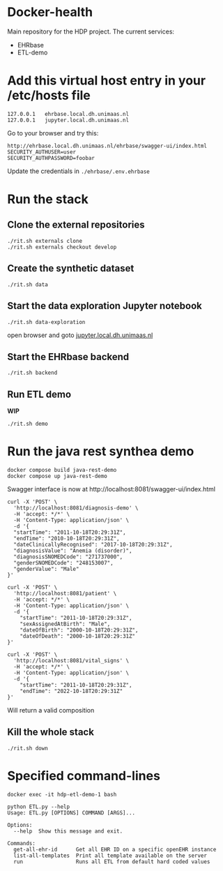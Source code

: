 # Docker-health

Main repository for the HDP project.
The current services:
- EHRbase
- ETL-demo

# Add this virtual host entry in your /etc/hosts file
```
127.0.0.1	ehrbase.local.dh.unimaas.nl
127.0.0.1	jupyter.local.dh.unimaas.nl
```

Go to your browser and try this:
```
http://ehrbase.local.dh.unimaas.nl/ehrbase/swagger-ui/index.html
SECURITY_AUTHUSER=user
SECURITY_AUTHPASSWORD=foobar
```
Update the credentials in `./ehrbase/.env.ehrbase`

# Run the stack

## Clone the external repositories

```
./rit.sh externals clone
./rit.sh externals checkout develop
```

## Create the synthetic dataset

```
./rit.sh data
```

## Start the data  exploration Jupyter notebook

```
./rit.sh data-exploration
```
open browser and goto [jupyter.local.dh.unimaas.nl](jupyter.local.dh.unimaas.nl)

## Start the EHRbase backend

```
./rit.sh backend
```


## Run ETL demo

**WIP**

```
./rit.sh demo
```

# Run the java rest synthea demo

```
docker compose build java-rest-demo
docker compose up java-rest-demo
```

Swagger interface is now at http://localhost:8081/swagger-ui/index.html


```
curl -X 'POST' \
  'http://localhost:8081/diagnosis-demo' \
  -H 'accept: */*' \
  -H 'Content-Type: application/json' \
  -d '{
  "startTime": "2011-10-18T20:29:31Z",
  "endTime": "2010-10-18T20:29:31Z",
  "dateClinicallyRecognised": "2017-10-18T20:29:31Z",
  "diagnosisValue": "Anemia (disorder)",
  "diagnosisSNOMEDCode": "271737000",
  "genderSNOMEDCode": "248153007",
  "genderValue": "Male"
}'
```


```
curl -X 'POST' \
  'http://localhost:8081/patient' \
  -H 'accept: */*' \
  -H 'Content-Type: application/json' \
  -d '{
    "startTime": "2011-10-18T20:29:31Z",
    "sexAssignedAtBirth": "Male",
    "dateOfBirth": "2000-10-18T20:29:31Z",
    "dateOfDeath": "2000-10-18T20:29:31Z"
}'

```


```
curl -X 'POST' \
  'http://localhost:8081/vital_signs' \
  -H 'accept: */*' \
  -H 'Content-Type: application/json' \
  -d '{
    "startTime": "2011-10-18T20:29:31Z",
    "endTime": "2022-10-18T20:29:31Z"
}'
```

Will return a valid composition


## Kill the whole stack

```
./rit.sh down
```


# Specified command-lines
```
docker exec -it hdp-etl-demo-1 bash
```

```
python ETL.py --help
Usage: ETL.py [OPTIONS] COMMAND [ARGS]...

Options:
  --help  Show this message and exit.

Commands:
  get-all-ehr-id      Get all EHR ID on a specific openEHR instance
  list-all-templates  Print all template available on the server
  run                 Runs all ETL from default hard coded values
```
